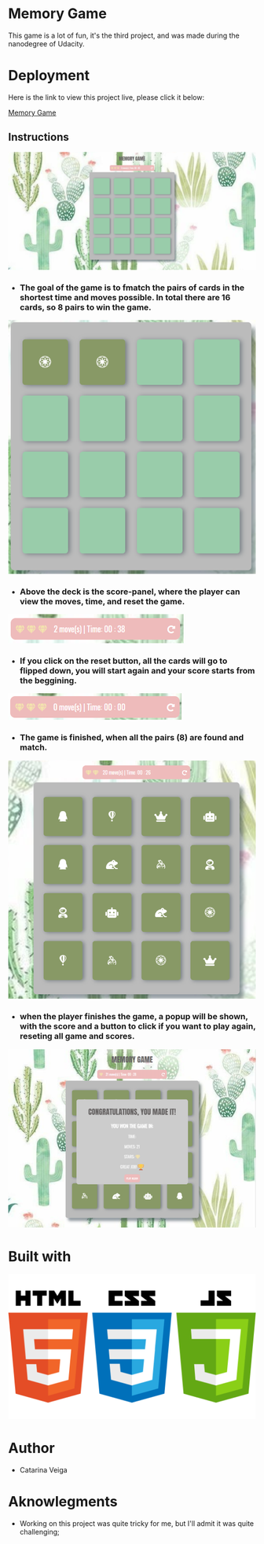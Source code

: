 # Memory Game
This game is a lot of fun, it's the third project, and was made during the nanodegree of Udacity. 

# Deployment
Here is the link to view this project live, please click it below:

<a href="https://cveiga819.github.io/memory_game/">Memory Game</a>

## Instructions

![Alt text](assets/screenshot1.png)

* ### The goal of the game is to fmatch the pairs of cards in the shortest time and moves possible. In total there are 16 cards, so 8 pairs to win the game.

![Alt text](assets/screenshot2.png)

* ### Above the deck is the score-panel, where the player can view the moves, time, and reset the game.

![Alt text](assets/screenshot3.png)

* ### If you click on the reset button, all the cards will go to flipped down, you will start again and your score starts from the beggining.

![Alt text](assets/screenshot5.png)

* ### The game is finished, when all the pairs (8) are found and match. 

![Alt text](assets/screenshot4.png)

* ### when the player finishes the game, a popup will be shown, with the score and a button to click if you want to play again, reseting all game and scores.  

![Alt text](assets/screenshot6.png)

# Built with

![Alt text](assets/icons.png)

# Author

* Catarina Veiga

# Aknowlegments

* Working on this project was quite tricky for me, but I'll admit it was quite challenging;

